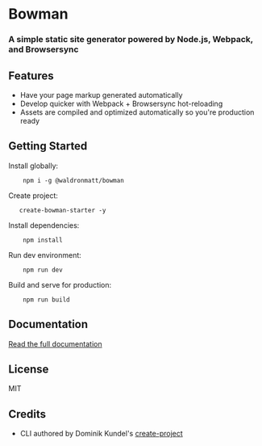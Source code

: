 # Bowman

### A simple static site generator powered by Node.js, Webpack, and Browsersync


## Features

- Have your page markup generated automatically
- Develop quicker with Webpack + Browsersync hot-reloading
- Assets are compiled and optimized automatically so you're production ready

## Getting Started

Install globally:

        npm i -g @waldronmatt/bowman

Create project:

       create-bowman-starter -y
        
Install dependencies:

        npm install

Run dev environment:

        npm run dev

Build and serve for production:

        npm run build

## Documentation
[Read the full documentation](https://waldronmatt.github.io/bowman/)

## License

MIT

## Credits

- CLI authored by Dominik Kundel's [create-project](https://github.com/dkundel/create-project)
